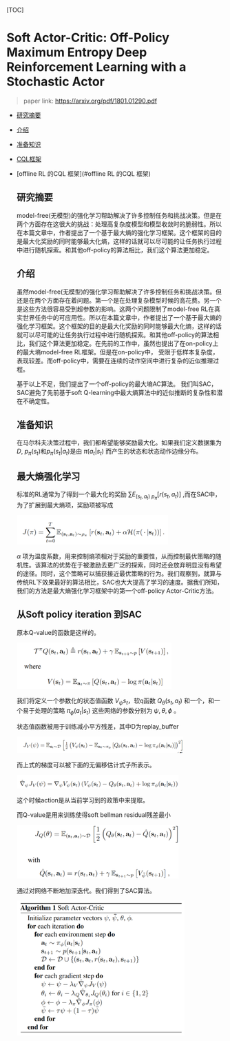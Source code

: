 [TOC]

# Soft Actor-Critic: Off-Policy Maximum Entropy Deep Reinforcement Learning with a Stochastic Actor



> paper link: https://arxiv.org/pdf/1801.01290.pdf

- [研究摘要](#研究摘要)

- [介绍](#介绍)

- [准备知识](#准备知识)
  
- [CQL框架](#CQL框架)

- [offline RL 的CQL 框架](#offline RL 的CQL 框架)

  

   ## 研究摘要

   model-free(无模型)的强化学习帮助解决了许多控制任务和挑战决策。但是在两个方面存在这很大的挑战：处理高复杂度模型和模型收敛时的脆弱性。所以在本篇文章中，作者提出了一个基于最大熵的强化学习框架。这个框架的目的是最大化奖励的同时能够最大化熵，这样的话就可以尽可能的让任务执行过程中进行随机探索。和其他off-policy的算法相比，我们这个算法更加稳定。

   

   ## 介绍

   虽然model-free(无模型)的强化学习帮助解决了许多控制任务和挑战决策。但还是在两个方面存在着问题。第一个是在处理复杂模型时候的高花费。另一个是这些方法很容易受到超参数的影响。这两个问题限制了model-free RL在真实世界任务中的可应用性。所以在本篇文章中，作者提出了一个基于最大熵的强化学习框架。这个框架的目的是最大化奖励的同时能够最大化熵，这样的话就可以尽可能的让任务执行过程中进行随机探索。和其他off-policy的算法相比，我们这个算法更加稳定。在先前的工作中，虽然也提出了在on-policy上的最大墒model-free RL框架。但是在on-policy中， 受限于低样本复杂度，表现较差。而off-policy中，需要在连续的动作空间中进行复杂的近似推理过程。

   基于以上不足，我们提出了一个off-policy的最大墒AC算法。 我们叫SAC， SAC避免了先前基于soft Q-learning中最大熵算法中的近似推断的复杂性和潜在不确定性。

   

   ## 准备知识

   在马尔科夫决策过程中，我们都希望能够奖励最大化。如果我们定义数据集为 $D$, $p_\pi(s_t)$和$p_\pi(s_t|a_t)$是由 $\pi (a_t|s_t)$  而产生的状态和状态动作边缘分布。

   

   ## 最大熵强化学习

   标准的RL通常为了得到一个最大化的奖励 $\sum E_{(s_t ,a_t)~p_\pi}[r(s_t,a_t)]$ ,而在SAC中，为了扩展到最大熵项，奖励项被写成

   <img src="pics/image-20220705032514448.png" alt="image-20220705032514448" style="zoom:60%;" />

   $\alpha$ 项为温度系数，用来控制熵项相对于奖励的重要性，从而控制最优策略的随机性。该算法的优势在于被激励去更广泛的探索，同时还会放弃明显没有希望的途径。同时，这个策略可以捕获接近最优策略的行为。我们观察到，就算与传统RL下效果最好的算法相比，SAC也大大提高了学习的速度。据我们所知，我们的方法是最大熵强化学习框架中的第一个off-policy Actor-Critic方法。

   ## 从Soft policy iteration 到SAC
   
   原本Q-value的函数是这样的。
   
   <img src="pics/image-20220705114601867.png" alt="image-20220705114601867" style="zoom:60%;" />
   
   我们将定义一个参数化的状态值函数 $V_{\psi}s_t$，软q函数 $Q_{\theta}(s_t,a_t)$ 和一个，和一个易于处理的策略 $\pi_{\phi}(a_t|s_t)$ 这些网络的参数分别为 $\psi,\theta,\phi$ 。
   
   状态值函数被用于训练减小平方残差，其中D为replay_buffer
   
   <img src="pics/image-20220705115716646.png" alt="image-20220705115716646" style="zoom:60%;" />
   
   而上式的梯度可以被下面的无偏移估计式子所表示。
   
   <img src="pics/image-20220705120042265.png" alt="image-20220705120042265" style="zoom:60%;" />
   
   这个时候action是从当前学习到的政策中来提取。
   
   而Q-value是用来训练使得soft bellman residual残差最小
   
   <img src="pics/image-20220705120317288.png" alt="image-20220705120317288" style="zoom:60%;" />
   
   通过对网络不断地加深迭代。我们得到了SAC算法。
   
   <img src="pics/image-20220705120420728.png" alt="image-20220705120420728" style="zoom:60%;" />
   
   
